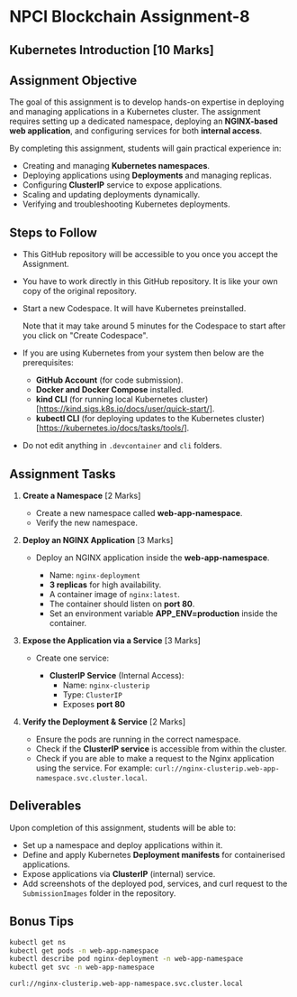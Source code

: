 # NPCI Blockchain Assignment-8

## Kubernetes Introduction [10 Marks]

## Assignment Objective

The goal of this assignment is to develop hands-on expertise in deploying and managing applications in a Kubernetes cluster. The assignment requires setting up a dedicated namespace, deploying an **NGINX-based web application**, and configuring services for both **internal access**.

By completing this assignment, students will gain practical experience in:

*   Creating and managing **Kubernetes namespaces**.
*   Deploying applications using **Deployments** and managing replicas.
*   Configuring **ClusterIP** service to expose applications.
*   Scaling and updating deployments dynamically.
*   Verifying and troubleshooting Kubernetes deployments.


## Steps to Follow

- This GitHub repository will be accessible to you once you accept the Assignment.
- You have to work directly in this GitHub repository. It is like your own copy of the original repository.
- Start a new Codespace. It will have Kubernetes preinstalled.

  Note that it may take around 5 minutes for the Codespace to start after you click on "Create Codespace".

- If you are using Kubernetes from your system then below are the prerequisites:
  *   **GitHub Account** (for code submission).
  *   **Docker and Docker Compose** installed.
  *   **kind CLI** (for running local Kubernetes cluster) [https://kind.sigs.k8s.io/docs/user/quick-start/].
  *   **kubectl CLI** (for deploying updates to the Kubernetes cluster) [https://kubernetes.io/docs/tasks/tools/].

- Do not edit anything in `.devcontainer` and `cli` folders.


## Assignment Tasks

1.  **Create a Namespace** [2 Marks]

    *   Create a new namespace called **web-app-namespace**.
    *   Verify the new namespace.

2.  **Deploy an NGINX Application** [3 Marks]

    *   Deploy an NGINX application inside the **web-app-namespace**.

        *   Name: `nginx-deployment`
        *   **3 replicas** for high availability.
        *   A container image of `nginx:latest`.
        *   The container should listen on **port 80**.
        *   Set an environment variable **APP_ENV=production** inside the container.

3.  **Expose the Application via a Service** [3 Marks]

    *   Create one service:

        *   **ClusterIP Service** (Internal Access):
            *   Name: `nginx-clusterip`
            *   Type: `ClusterIP`
            *   Exposes **port 80**

4.  **Verify the Deployment & Service** [2 Marks]

    *   Ensure the pods are running in the correct namespace.
    *   Check if the **ClusterIP service** is accessible from within the cluster.
    *   Check if you are able to make a request to the Nginx application using the service. For example: `curl://nginx-clusterip.web-app-namespace.svc.cluster.local`.

## Deliverables

Upon completion of this assignment, students will be able to:

*   Set up a namespace and deploy applications within it.
*   Define and apply Kubernetes **Deployment manifests** for containerised applications.
*   Expose applications via **ClusterIP** (internal) service.
*   Add screenshots of the deployed pod, services, and curl request to the `SubmissionImages` folder in the repository.

## Bonus Tips

```bash
kubectl get ns
kubectl get pods -n web-app-namespace
kubectl describe pod nginx-deployment -n web-app-namespace
kubectl get svc -n web-app-namespace

curl://nginx-clusterip.web-app-namespace.svc.cluster.local
